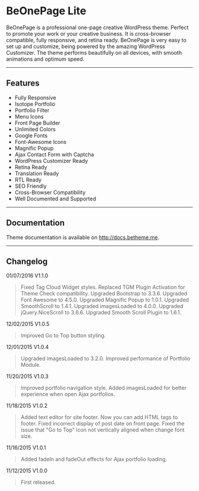 BeOnePage Lite
============

BeOnePage is a professional one-page creative WordPress theme. Perfect to promote your work or your creative business. It is cross-browser compatible, fully responsive, and retina ready. BeOnePage is very easy to set up and customize, being powered by the amazing WordPress Customizer. The theme performs beautifully on all devices, with smooth animations and optimum speed.

--------

Features
--------

- Fully Responsive
- Isotope Portfolio
- Portfolio Filter
- Menu Icons
- Front Page Builder
- Unlimited Colors
- Google Fonts
- Font-Awesome Icons
- Magnific Popup
- Ajax Contact Form with Captcha
- WordPress Customizer Ready
- Retina Ready
- Translation Ready
- RTL Ready
- SEO Friendly
- Cross-Browser Compatibility
- Well Documented and Supported

-------------

Documentation
-------------

Theme documentation is available on http://docs.betheme.me.

---------

Changelog
---------

01/07/2016 V1.1.0
> Fixed Tag Cloud Widget styles.
> Replaced TGM Plugin Activation for Theme Check compatibility.
> Upgraded Bootstrap to 3.3.6.
> Upgraded Font Awesome to 4.5.0.
> Upgraded Magnific Popup to 1.0.1.
> Upgraded SmoothScroll to 1.4.1.
> Upgraded imagesLoaded to 4.0.0.
> Upgraded jQuery.NiceScroll to 3.6.6.
> Upgraded Smooth Scroll Plugin to 1.6.1.

12/02/2015 V1.0.5
> Improved Go to Top button styling.

12/01/2015 V1.0.4
> Upgraded imagesLoaded to 3.2.0.
> Improved performance of Portfolio Module.

11/20/2015 V1.0.3
> Improved portfolio navigation style.
> Added imagesLoaded for better experience when open Ajax portfolios.

11/18/2015 V1.0.2
> Added text editor for site footer. Now you can add HTML tags to footer.
> Fixed incorrect display of post date on front page.
> Fixed the issue that "Go to Top" icon not vertically aligned when change font size.

11/16/2015 V1.0.1
> Added fadeIn and fadeOut effects for Ajax portfolio loading.

11/12/2015 V1.0.0
> First released.